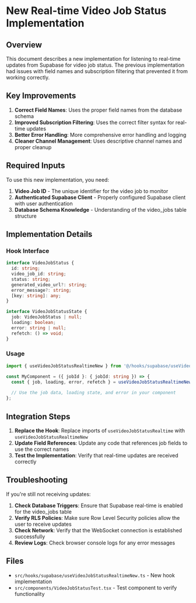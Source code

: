 # New Real-time Video Job Status Implementation

## Overview

This document describes a new implementation for listening to real-time updates from Supabase for video job status. The previous implementation had issues with field names and subscription filtering that prevented it from working correctly.

## Key Improvements

1. **Correct Field Names**: Uses the proper field names from the database schema
2. **Improved Subscription Filtering**: Uses the correct filter syntax for real-time updates
3. **Better Error Handling**: More comprehensive error handling and logging
4. **Cleaner Channel Management**: Uses descriptive channel names and proper cleanup

## Required Inputs

To use this new implementation, you need:

1. **Video Job ID** - The unique identifier for the video job to monitor
2. **Authenticated Supabase Client** - Properly configured Supabase client with user authentication
3. **Database Schema Knowledge** - Understanding of the video_jobs table structure

## Implementation Details

### Hook Interface

```typescript
interface VideoJobStatus {
  id: string;
  video_job_id: string;
  status: string;
  generated_video_url?: string;
  error_message?: string;
  [key: string]: any;
}

interface VideoJobStatusState {
  job: VideoJobStatus | null;
  loading: boolean;
  error: string | null;
  refetch: () => void;
}
```

### Usage

```typescript
import { useVideoJobStatusRealtimeNew } from '@/hooks/supabase/useVideoJobStatusRealtimeNew';

const MyComponent = ({ jobId }: { jobId: string }) => {
  const { job, loading, error, refetch } = useVideoJobStatusRealtimeNew(jobId);
  
  // Use the job data, loading state, and error in your component
};
```

## Integration Steps

1. **Replace the Hook**: Replace imports of `useVideoJobStatusRealtime` with `useVideoJobStatusRealtimeNew`
2. **Update Field References**: Update any code that references job fields to use the correct names
3. **Test the Implementation**: Verify that real-time updates are received correctly

## Troubleshooting

If you're still not receiving updates:

1. **Check Database Triggers**: Ensure that Supabase real-time is enabled for the video_jobs table
2. **Verify RLS Policies**: Make sure Row Level Security policies allow the user to receive updates
3. **Check Network**: Verify that the WebSocket connection is established successfully
4. **Review Logs**: Check browser console logs for any error messages

## Files

- `src/hooks/supabase/useVideoJobStatusRealtimeNew.ts` - New hook implementation
- `src/components/VideoJobStatusTest.tsx` - Test component to verify functionality